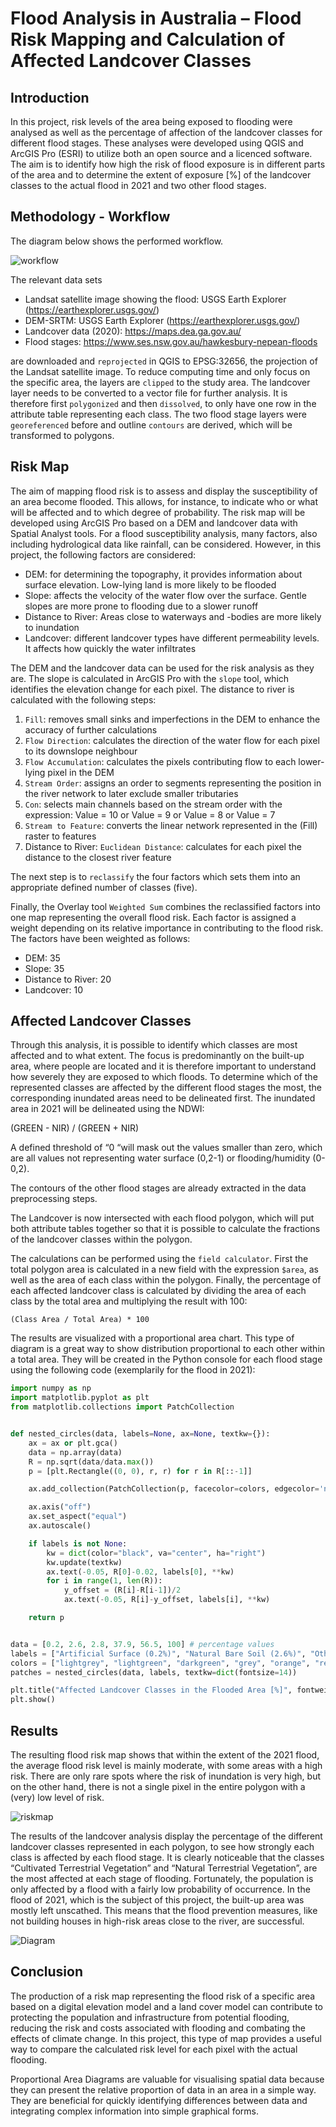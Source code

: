 # Flood Analysis in Australia – Flood Risk Mapping and Calculation of Affected Landcover Classes

## Introduction
In this project, risk levels of the area being exposed to flooding were analysed as well as the percentage of affection of the landcover classes for different flood stages. These analyses were developed using QGIS and ArcGIS Pro (ESRI) to utilize both an open source and a licenced software. The aim is to identify how high the risk of flood exposure is in different parts of the area and to determine the extent of exposure [%] of the landcover classes to the actual flood in 2021 and two other flood stages.

## Methodology - Workflow 
The diagram below shows the performed workflow. 

![workflow](Figures/Workflow.png)

The relevant data sets 
* Landsat satellite image showing the flood: USGS Earth Explorer (https://earthexplorer.usgs.gov/)
* DEM-SRTM: USGS Earth Explorer (https://earthexplorer.usgs.gov/)
* Landcover data (2020): https://maps.dea.ga.gov.au/
* Flood stages: https://www.ses.nsw.gov.au/hawkesbury-nepean-floods

are downloaded and `reprojected` in QGIS to EPSG:32656, the projection of the Landsat satellite image. To reduce computing time and only focus on the specific area, the layers are `clipped` to the study area. The landcover layer needs to be converted to a vector file for further analysis. It is therefore first `polygonized` and then `dissolved`, to only have one row in the attribute table representing each class. The two flood stage layers were `georeferenced` before and outline `contours` are derived, which will be transformed to polygons.

## Risk Map
The aim of mapping flood risk is to assess and display the susceptibility of an area become flooded. This allows, for instance, to indicate who or what will be affected and to which degree of probability. 
The risk map will be developed using ArcGIS Pro based on a DEM and landcover data with Spatial Analyst tools.
For a flood susceptibility analysis, many factors, also including hydrological data like rainfall, can be considered. However, in this project, the following factors are considered:
*	DEM: for determining the topography, it provides information about surface elevation. Low-lying land is more likely to be flooded
*	Slope: affects the velocity of the water flow over the surface. Gentle slopes are more prone to flooding due to a slower runoff
*	Distance to River: Areas close to waterways and -bodies are more likely to inundation
*	Landcover: different landcover types have different permeability levels. It affects how quickly the water infiltrates

The DEM and the landcover data can be used for the risk analysis as they are.
The slope is calculated in ArcGIS Pro with the `slope` tool, which identifies the elevation change for each pixel. 
The distance to river is calculated with the following steps:
1.	`Fill`: removes small sinks and imperfections in the DEM to enhance the accuracy of further calculations
2.	`Flow Direction`: calculates the direction of the water flow for each pixel to its downslope neighbour
3.	`Flow Accumulation`: calculates the pixels contributing flow to each lower-lying pixel in the DEM
4.	`Stream Order`: assigns an order to segments representing the position in the river network to later exclude smaller tributaries
5.	`Con`: selects main channels based on the stream order with the expression:
    Value = 10 or Value = 9 or Value = 8 or Value = 7
6.	`Stream to Feature`: converts the linear network represented in the (Fill) raster to features
7.	Distance to River: `Euclidean Distance`: calculates for each pixel the distance to the closest river feature

The next step is to `reclassify` the four factors which sets them into an appropriate defined number of classes (five). 

Finally, the Overlay tool `Weighted Sum` combines the reclassified factors into one map representing the overall flood risk. Each factor is assigned a weight depending on its relative importance in contributing to the flood risk. The factors have been weighted as follows:
*	DEM: 35
*	Slope: 35
*	Distance to River: 20
*	Landcover: 10

## Affected Landcover Classes
Through this analysis, it is possible to identify which classes are most affected and to what extent. The focus is predominantly on the built-up area, where people are located and it is therefore important to understand how severely they are exposed to which floods.
To determine which of the represented classes are affected by the different flood stages the most, the corresponding inundated areas need to be delineated first. 
The inundated area in 2021 will be delineated using the NDWI:

(GREEN - NIR) / (GREEN + NIR)

A defined threshold of “0 “will mask out the values smaller than zero, which are all values not representing water surface (0,2-1) or flooding/humidity (0-0,2). 

The contours of the other flood stages are already extracted in the data preprocessing steps. 

The Landcover is now intersected with each flood polygon, which will put both attribute tables together so that it is possible to calculate the fractions of the landcover classes within the polygon. 

The calculations can be performed using the `field calculator`. First the total polygon area is calculated in a new field with the expression `$area`, as well as the area of each class within the polygon. Finally, the percentage of each affected landcover class is calculated by dividing the area of each class by the total area and multiplying the result with 100: 

`(Class Area / Total Area) * 100`

The results are visualized with a proportional area chart. This type of diagram is a great way to show distribution proportional to each other within a total area. They will be created in the Python console for each flood stage using the following code (exemplarily for the flood in 2021): 

```Python
import numpy as np
import matplotlib.pyplot as plt
from matplotlib.collections import PatchCollection


def nested_circles(data, labels=None, ax=None, textkw={}):
    ax = ax or plt.gca()
    data = np.array(data)
    R = np.sqrt(data/data.max())
    p = [plt.Rectangle((0, 0), r, r) for r in R[::-1]]

    ax.add_collection(PatchCollection(p, facecolor=colors, edgecolor='none'))

    ax.axis("off")
    ax.set_aspect("equal")
    ax.autoscale()

    if labels is not None:
        kw = dict(color="black", va="center", ha="right")
        kw.update(textkw)
        ax.text(-0.05, R[0]-0.02, labels[0], **kw)
        for i in range(1, len(R)):
            y_offset = (R[i]-R[i-1])/2
            ax.text(-0.05, R[i]-y_offset, labels[i], **kw)

    return p


data = [0.2, 2.6, 2.8, 37.9, 56.5, 100] # percentage values
labels = ["Artificial Surface (0.2%)", "Natural Bare Soil (2.6%)", "Other (2.8%)", "Natural Terrestrial Vegetation (37.9%)", "Cultivated Terrestrial Vegetation (56.5%)", "Total Area (100%)"] 
colors = ["lightgrey", "lightgreen", "darkgreen", "grey", "orange", "red"] 
patches = nested_circles(data, labels, textkw=dict(fontsize=14)) 

plt.title("Affected Landcover Classes in the Flooded Area [%]", fontweight='bold') 
plt.show()

```
## Results
The resulting flood risk map shows that within the extent of the 2021 flood, the average flood risk level is mainly moderate, with some areas with a high risk. There are only rare spots where the risk of inundation is very high, but on the other hand, there is not a single pixel in the entire polygon with a (very) low level of risk.

![riskmap](Figures/FloodRiskMap.png)

The results of the landcover analysis display the percentage of the different landcover classes represented in each polygon, to see how strongly each class is affected by each flood stage. It is clearly noticeable that the classes “Cultivated Terrestrial Vegetation” and “Natural Terrestrial Vegetation”, are the most affected at each stage of flooding. Fortunately, the population is only affected by a flood with a fairly low probability of occurrence. In the flood of 2021, which is the subject of this project, the built-up area was mostly left unscathed. This means that the flood prevention measures, like not building houses in high-risk areas close to the river, are successful.

![Diagram](Figures/LC_FloodStages.png)

## Conclusion
The production of a risk map representing the flood risk of a specific area based on a digital elevation model and a land cover model can contribute to protecting the population and infrastructure from potential flooding, reducing the risk and costs associated with flooding and combating the effects of climate change. In this project, this type of map provides a useful way to compare the calculated risk level for each pixel with the actual flooding.

Proportional Area Diagrams are valuable for visualising spatial data because they can present the relative proportion of data in an area in a simple way. They are beneficial for quickly identifying differences between data and integrating complex information into simple graphical forms.

